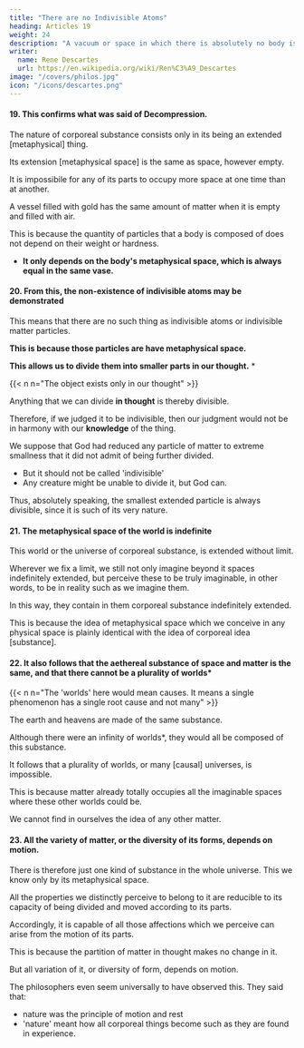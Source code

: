 ```yaml
---
title: "There are no Indivisible Atoms"
heading: Articles 19
weight: 24
description: "A vacuum or space in which there is absolutely no body is repugnant to reason"
writer:
  name: Rene Descartes
  url: https://en.wikipedia.org/wiki/Ren%C3%A9_Descartes
image: "/covers/philos.jpg"
icon: "/icons/descartes.png"
---
```




#### 19. This confirms what was said of Decompression.
 <!-- Rarefaction -->

The nature of corporeal substance consists only in its being an extended [metaphysical] thing.

Its extension [metaphysical space] is the same as space, however empty.

It is impossibile for any of its parts to occupy more space at one time than at another.

<!-- , and thus of being otherwise rarefied than in the way explained above. -->

A vessel filled with gold has the same amount of matter when it is empty and filled with air. 

<!-- There cannot be more matter in a vessel when it is filled with lead or gold, or any other body however heavy and hard, than when it but contains air and is supposed to be empty. -->

This is because the quantity of particles that a body is composed of does not depend on their weight or hardness.
- **It only depends on the body's metaphysical space, which is always equal in the same vase.**
<!-- extension -->


#### 20. From this, the non-existence of indivisible atoms may be demonstrated

This means that there are no such thing as indivisible atoms or indivisible matter particles. 

 <!-- cannot exist any atoms or matter particles that are of their own nature .  -->

 <!-- necessarily extended -->
**This is because those particles are have metaphysical space.** 

**This allows us to divide them into smaller parts in our thought.** *

{{< n n="The object exists only in our thought" >}}

<!-- , and may accordingly admit their divisibility.  -->

Anything that we can divide **in thought** is thereby divisible.

Therefore, if we judged it to be indivisible, then our judgment would not be in harmony with our **knowledge** of the thing.

We suppose that God had reduced any particle of matter to extreme smallness that it did not admit of being further divided.
- But it should not be called 'indivisible'
- Any creature might be unable to divide it, but God can.

 <!-- not however deprive himself of the ability to do so, since it is absolutely impossible for him to lessen his own omnipotence, as was before observed. -->

 Thus, absolutely speaking, the smallest extended particle is always divisible, since it is such of its very nature.



#### 21. The metaphysical space of the world is indefinite
<!-- extension -->

This world or the universe of corporeal substance, is extended without limit.
<!-- whole (universitas) -->

Wherever we fix a limit, we still not only imagine beyond it spaces indefinitely extended, but perceive these to be truly imaginable, in other words, to be in reality such as we imagine them. 

In this way, they contain in them corporeal substance indefinitely extended. 

This is because the idea of metaphysical space which we conceive in any physical space is plainly identical with the idea of corporeal idea [substance].

<!-- This is because the idea of extension which we conceive in any space whatever is plainly identical with the idea of corporeal substance. -->

<!-- ### 22. It also follows that the matter of the heavens and earth is the same, and that there cannot be a plurality of worlds. -->

#### 22. It also follows that the aethereal substance of space and matter is the same, and that there cannot be a  plurality of worlds*

{{< n n="The 'worlds' here would mean causes. It means a single phenomenon has a single root cause and not many" >}}

The earth and heavens are made of the same substance.
<!-- matter  -->

Although there were an infinity of worlds*, they would all be composed of this substance.
<!-- matter -->


It follows that a plurality of worlds, or many [causal] universes, is impossible. 

This is because matter already totally occupies all the imaginable spaces where these other worlds could be.

 <!-- matter (whose nature consists only in its being an extended substance)  -->

We cannot find in ourselves the idea of any other matter.


#### 23. All the variety of matter, or the diversity of its forms, depends on motion.

 <!-- matter -->
There is therefore just one kind of substance in the whole universe. This we know only by its metaphysical space. 

<!-- being extended.  -->

All the properties we distinctly perceive to belong to it are reducible to its capacity of being divided and moved according to its parts. 

Accordingly, it is capable of all those affections which we perceive can arise from the motion of its parts. 

This is because the partition of matter in thought makes no change in it. 

But all variation of it, or diversity of form, depends on motion. 

The philosophers even seem universally to have observed this. They said that:
- nature was the principle of motion and rest
- 'nature' meant how all corporeal things become such as they are found in experience.

